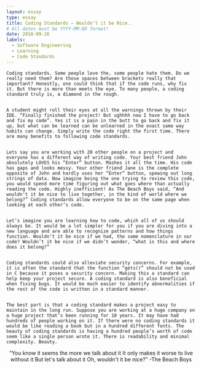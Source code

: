 ```yaml
---
layout: essay
type: essay
title: Coding Standards – Wouldn’t it be Nice..
# All dates must be YYYY-MM-DD format!
date: 2018-09-26
labels:
  - Software Engineering
  - Learning
  - Code Standards
---
```





	Coding standards. Some people love the, some people hate them. Do we really need them? Are those spaces between brackets really that important? Honestly, one could think that if the code runs, why fix it. But there is more than meets the eye. To many people, a coding standard truly is, a diamond in the rough.
  
  
	A student might roll their eyes at all the warnings thrown by their IDE. “Finally finished the project! But ughhhh now I have to go back and fix my code”. Yes it is a pain in the butt to go back and fix it up, but what can be learned can be unlearned in the exact same way habits can change. Simply write the code right the first time. There are many benefits to following code standards.
  
  
	Lets say you are working with 20 other people on a project and everyone has a different way of writing code. Your best friend John absolutely LOVES his “Enter” button. Mashes it all the time. His code has gaps and looks messy. Your other friend Jane is the complete opposite of John and hardly uses her “Enter” button, spewing out long strings of data. Now imagine being the one trying to review this code, you would spend more time figuring out what goes where than actually reading the code. Highly inefficient! As The Beach Boys said, “And wouldn't it be nice to live together, in the kind of world where we belong?” Coding standards allow everyone to be on the same page when looking at each other’s code.
  
  
	Let’s imagine you are learning how to code, which all of us should always be. It would be a lot simpler for you if you are diving into a new language and are able to recognize patterns and how things function. Wouldn’t it be nice if we had, the same nomenclature in our code? Wouldn’t it be nice if we didn’t wonder, “what is this and where does it belong?”
  
  
	Coding standards could also alleviate security concerns. For example, it is often the standard that the function “gets()” should not be used in C because it poses a security concern. Making this a standard can help keep your project secure. A coding standard is also beneficial when fixing bugs. It would be much easier to identify abnormalities if the rest of the code is written in a standard manner.
  
  
	The best part is that a coding standard makes a project easy to maintain in the long run. Suppose you are working at a huge company on a huge project that’s been running for 10 years. It may have had hundreds of people working on it. If there were no coding standards it would be like reading a book but in a hundred different fonts. The beauty of coding standards is having a hundred people’s worth of code seem like a single person wrote it. There is readability and minimal complexity. Beauty.

<p align="center">
“You know it seems the more we talk about it
It only makes it worse to live without it
But let's talk about it
Oh, wouldn't it be nice?”
-The Beach Boys

</p>
